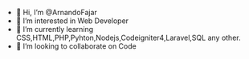 - 👋 Hi, I’m @ArnandoFajar
- 👀 I’m interested in Web Developer
- 🌱 I’m currently learning CSS,HTML,PHP,Pyhton,Nodejs,Codeigniter4,Laravel,SQL any other.
- 💞️ I’m looking to collaborate on Code

<!---
ArnandoFajar/ArnandoFajar is a ✨ special ✨ repository because its `README.md` (this file) appears on your GitHub profile.
You can click the Preview link to take a look at your changes.
--->
